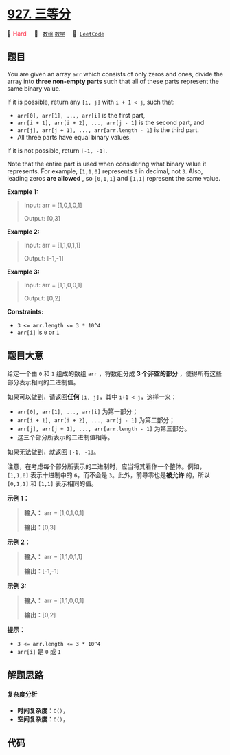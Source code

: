 # [927. 三等分](https://leetcode.com/problems/three-equal-parts)

🔴 <font color=#ff334b>Hard</font>&emsp; 🔖&ensp; [`数组`](/leetcode-js/outline/tag/array.md) [`数学`](/leetcode-js/outline/tag/math.md)&emsp; 🔗&ensp;[`LeetCode`](https://leetcode.com/problems/three-equal-parts)

## 题目

You are given an array `arr` which consists of only zeros and ones, divide the
array into **three non-empty parts** such that all of these parts represent
the same binary value.

If it is possible, return any `[i, j]` with `i + 1 < j`, such that:

  * `arr[0], arr[1], ..., arr[i]` is the first part,
  * `arr[i + 1], arr[i + 2], ..., arr[j - 1]` is the second part, and
  * `arr[j], arr[j + 1], ..., arr[arr.length - 1]` is the third part.
  * All three parts have equal binary values.

If it is not possible, return `[-1, -1]`.

Note that the entire part is used when considering what binary value it
represents. For example, `[1,1,0]` represents `6` in decimal, not `3`. Also,
leading zeros **are allowed** , so `[0,1,1]` and `[1,1]` represent the same
value.



**Example 1:**

> Input: arr = [1,0,1,0,1]
> 
> Output: [0,3]

**Example 2:**

> Input: arr = [1,1,0,1,1]
> 
> Output: [-1,-1]

**Example 3:**

> Input: arr = [1,1,0,0,1]
> 
> Output: [0,2]

**Constraints:**

  * `3 <= arr.length <= 3 * 10^4`
  * `arr[i]` is `0` or `1`


## 题目大意

给定一个由 `0` 和 `1` 组成的数组 `arr` ，将数组分成  **3  个非空的部分** ，使得所有这些部分表示相同的二进制值。

如果可以做到，请返回**任何**  `[i, j]`，其中 `i+1 < j`，这样一来：

  * `arr[0], arr[1], ..., arr[i]` 为第一部分；
  * `arr[i + 1], arr[i + 2], ..., arr[j - 1]` 为第二部分；
  * `arr[j], arr[j + 1], ..., arr[arr.length - 1]` 为第三部分。
  * 这三个部分所表示的二进制值相等。

如果无法做到，就返回 `[-1, -1]`。

注意，在考虑每个部分所表示的二进制时，应当将其看作一个整体。例如，`[1,1,0]` 表示十进制中的 `6`，而不会是
`3`。此外，前导零也是**被允许** 的，所以 `[0,1,1]` 和 `[1,1]` 表示相同的值。



**示例 1：**

> 
> 
> 
> 
> 
> **输入：** arr = [1,0,1,0,1]
> 
> **输出：**[0,3]
> 
> 

**示例 2：**

> 
> 
> 
> 
> 
> **输入：** arr = [1,1,0,1,1]
> 
> **输出：**[-1,-1]

**示例 3:**

> 
> 
> 
> 
> 
> **输入：** arr = [1,1,0,0,1]
> 
> **输出：**[0,2]
> 
> 



**提示：**

  * `3 <= arr.length <= 3 * 10^4`
  * `arr[i]` 是 `0` 或 `1`


## 解题思路

#### 复杂度分析

- **时间复杂度**：`O()`，
- **空间复杂度**：`O()`，

## 代码

```javascript

```